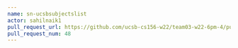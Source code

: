 ```yaml
---
name: sn-ucsbsubjectslist
actor: sahilnaik1
pull_request_url: https://github.com/ucsb-cs156-w22/team03-w22-6pm-4/pull/48
pull_request_num: 48
---
```

